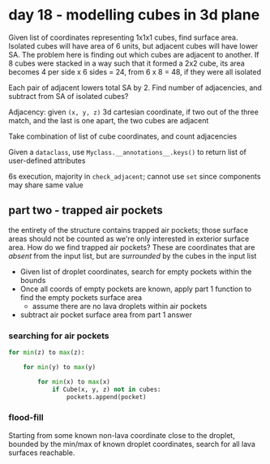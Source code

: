 # day 18 - modelling cubes in 3d plane

Given list of coordinates representing 1x1x1 cubes, find surface area. Isolated cubes will have area of 6 units, but adjacent cubes will have lower SA. The problem here is finding out which cubes are adjacent to another. If 8 cubes were stacked in a way such that it formed a 2x2 cube, its area becomes 4 per side x 6 sides = 24, from 6 x 8 = 48, if they were all isolated

Each pair of adjacent lowers total SA by 2. Find number of adjacencies, and subtract from SA of isolated cubes?

Adjacency: given `(x, y, z)` 3d cartesian coordinate, if two out of the three match, and the last is one apart, the two cubes are adjacent

Take combination of list of cube coordinates, and count adjacencies

Given a `dataclass`, use `Myclass.__annotations__.keys()` to return list of user-defined attributes

6s execution, majority in `check_adjacent`; cannot use `set` since components may share same value

## part two - trapped air pockets

the entirety of the structure contains trapped air pockets; those surface areas should not be counted as we're only interested in exterior surface area. How do we find trapped air pockets? These are coordinates that are *absent* from the input list, but are *surrounded* by the cubes in the input list

- Given list of droplet coordinates, search for empty pockets within the bounds
- Once all coords of empty pockets are known, apply part 1 function to find the empty pockets surface area
    - assume there are no lava droplets within air pockets
- subtract air pocket surface area from part 1 answer

### searching for air pockets

```py
for min(z) to max(z):

    for min(y) to max(y)

        for min(x) to max(x) 
            if Cube(x, y, z) not in cubes:
                pockets.append(pocket)
```

### flood-fill

Starting from some known non-lava coordinate close to the droplet, bounded by the min/max of known droplet coordinates, search for all lava surfaces reachable.